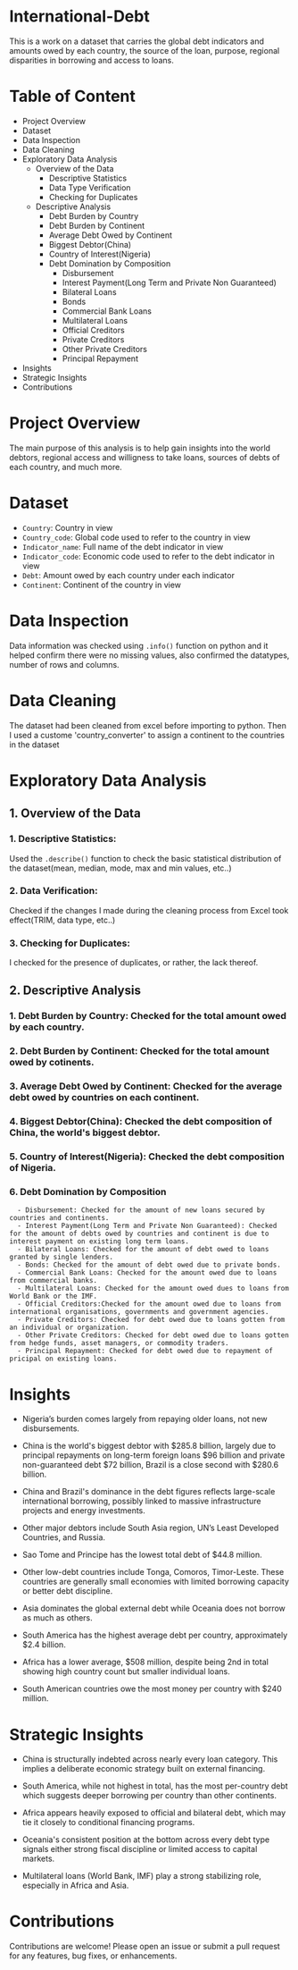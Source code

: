 # International-Debt
This is a work on a dataset that carries the global debt indicators and amounts owed by each country, the source of the loan, purpose, regional disparities in borrowing and access to loans. 
# Table of Content
- Project Overview
- Dataset
- Data Inspection
- Data Cleaning
- Exploratory Data Analysis
  - Overview of the Data
    - Descriptive Statistics
    - Data Type Verification
    - Checking for Duplicates
  - Descriptive Analysis
    - Debt Burden by Country
    - Debt Burden by Continent
    - Average Debt Owed by Continent
    - Biggest Debtor(China)
    - Country of Interest(Nigeria)
    - Debt Domination by Composition
      - Disbursement
      - Interest Payment(Long Term and Private Non Guaranteed)
      - Bilateral Loans
      - Bonds
      - Commercial Bank Loans
      - Multilateral Loans
      - Official Creditors
      - Private Creditors
      - Other Private Creditors
      - Principal Repayment
- Insights
- Strategic Insights
- Contributions

# Project Overview
The main purpose of this analysis is to help gain insights into the world debtors, regional access and willigness to take loans, sources of debts of each country, and much more.

# Dataset
- `Country`: Country in view
- `Country_code`: Global code used to refer to the country in view
- `Indicator_name`: Full name of the debt indicator in view
- `Indicator_code`: Economic code used to refer to the debt indicator in view
- `Debt`: Amount owed by each country under each indicator
- `Continent`: Continent of the country in view
# Data Inspection
Data information was checked using `.info()` function on python and it helped confirm there were no missing values, also confirmed the datatypes, number of rows and columns.

# Data Cleaning
The dataset had been cleaned from excel before importing to python. Then I used a custome 'country_converter' to assign a continent to the countries in the dataset

# Exploratory Data Analysis
## 1. Overview of the Data
### 1. Descriptive Statistics:
Used the `.describe()` function to check the basic statistical distribution of the dataset(mean, median, mode, max and min values, etc..)

### 2. Data Verification:
Checked if the changes I made during the cleaning process from Excel took effect(TRIM, data type, etc..) 

### 3. Checking for Duplicates:
I checked for the presence of duplicates, or rather, the lack thereof.

## 2. Descriptive Analysis
### 1. Debt Burden by Country: Checked for the total amount owed by each country.
### 2. Debt Burden by Continent: Checked for the total amount owed by cotinents.
### 3. Average Debt Owed by Continent: Checked for the average debt owed by countries on each continent.
### 4. Biggest Debtor(China): Checked the debt composition of China, the world's biggest debtor.
### 5. Country of Interest(Nigeria): Checked the debt composition of Nigeria.
### 6. Debt Domination by Composition
      - Disbursement: Checked for the amount of new loans secured by countries and continents.
      - Interest Payment(Long Term and Private Non Guaranteed): Checked for the amount of debts owed by countries and continent is due to interest payment on existing long term loans.
      - Bilateral Loans: Checked for the amount of debt owed to loans granted by single lenders.
      - Bonds: Checked for the amount of debt owed due to private bonds.
      - Commercial Bank Loans: Checked for the amount owed due to loans from commercial banks.
      - Multilateral Loans: Checked for the amount owed dues to loans from World Bank or the IMF.
      - Official Creditors:Checked for the amount owed due to loans from international organisations, governments and government agencies.
      - Private Creditors: Checked for debt owed due to loans gotten from an individual or organization.
      - Other Private Creditors: Checked for debt owed due to loans gotten from hedge funds, asset managers, or commodity traders.
      - Principal Repayment: Checked for debt owed due to repayment of pricipal on existing loans.

# Insights
- Nigeria’s burden comes largely from repaying older loans, not new disbursements.

- China is the world's biggest debtor with $285.8 billion, largely due to principal repayments on long-term foreign loans $96 billion and private non-guaranteed debt $72 billion, Brazil is a close second with $280.6 billion.

- China and Brazil's dominance in the debt figures reflects large-scale international borrowing, possibly linked to massive infrastructure projects and energy investments.

- Other major debtors include South Asia region, UN’s Least Developed Countries, and Russia.

- Sao Tome and Principe has the lowest total debt of $44.8 million.

- Other low-debt countries include Tonga, Comoros, Timor-Leste. These countries are generally small economies with limited borrowing capacity or better debt discipline.

- Asia dominates the global external debt while Oceania does not borrow as much as others.

- South America has the highest average debt per country, approximately $2.4 billion.

- Africa has a lower average, $508 million, despite being 2nd in total showing high country count but smaller individual loans.

- South American countries owe the most money per country with $240 million.

# Strategic Insights
- China is structurally indebted across nearly every loan category. This implies a deliberate economic strategy built on external financing.

- South America, while not highest in total, has the most per-country debt which suggests deeper borrowing per country than other continents.

- Africa appears heavily exposed to official and bilateral debt, which may tie it closely to conditional financing programs.

- Oceania's consistent position at the bottom across every debt type signals either strong fiscal discipline or limited access to capital markets.

- Multilateral loans (World Bank, IMF) play a strong stabilizing role, especially in Africa and Asia.



# Contributions
Contributions are welcome! Please open an issue or submit a pull request for any features, bug fixes, or enhancements.
